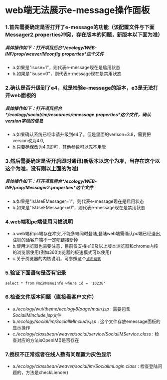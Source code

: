 # web端无法展示e-message操作面板

### 1.首先需要确定是否打开了e-message的功能（该配置文件与下面Messager2.properties冲突，存在版本的问题，新版本以下面为准）
##### 具体操作如下：打开项目后台*/ecology/WEB-INF/prop/weaverIMconfig.properties*这个文件
* a.如果是"isuse=1"，则代表e-message现在是启用状态
* b.如果是"isuse=0"，则代表e-message现在是禁用状态

### 2.确认是否升级到了e4，就是检验e-message的版本，e3是无法打开web面板的

##### 具体操作如下：打开项目后台*/ecology/social/im/resources/emessage.properties*这个文件，确认version字段的信息

* a.如果确认系统已经申请升级到e4了，但是里面的verison=3.8，需要把version改为4.0,
* b.只要确保改为4.0即可，其他参数可以先不用管

### 3.然后需要确定是否开启即时通讯(新版本以这个为准，当存在这个以这个为准，没有则以上面的为准)
##### 具体操作如下：打开项目后台*/ecology/WEB-INF/prop/Messager2.properties*这个文件
* a.如果是"IsUseEMessager=1"，则代表e-message现在是启用状态
* b.如果是"IsUseEMessager=0"，则代表e-message现在是禁用状态

### 4.web端和pc端使用习惯说明
* a.web端和pc端存在冲突,不能多端同时登陆,登陆web端需确认pc端已经退出,注销的话客户端不一定吧链接断掉
* b.使用浏览器也需要注意，目前仅支持ie10及以上版本浏览器和chrome内核的浏览器使用(例如360浏览器的极速模式可以使用)
* c.关于浏览器的内核说明，可参照这个[`点击跳转`](http://baike.baidu.com/link?url=nYsjUVWrJM4VDtoosvAVhiYG45WjdgLg8F9Iqoy3-7p-M_I7QM1o6yxV9wbhAvkxGNuq5vc7ui46shARYXi2rq)

### 5.验证下面语句是否有记录
`select * from MainMenuInfo where id = '10238'`

### 6.检查文件版本问题（直接看客户文件）
* a.*/ecology/wui/theme/ecology8/page/main.jsp* : 需要包含*SocialIMInclude.jsp*文件
* b.*/ecology/social/im/SocialIMInclude.jsp* : 这个文件存放emessage面板的显示操作
* c.*/ecology/classbean/weaver/social/service/SocialIMService.class* : 检查对应的方法isOpenIM()是否存在

### 7.授权不正常或者在线人数有问题置为灰色显示
* a.*/ecology/classbean/weaver/social/im/SocialImLogin.class* : 检查登陆问题的，方法是checkLience()
